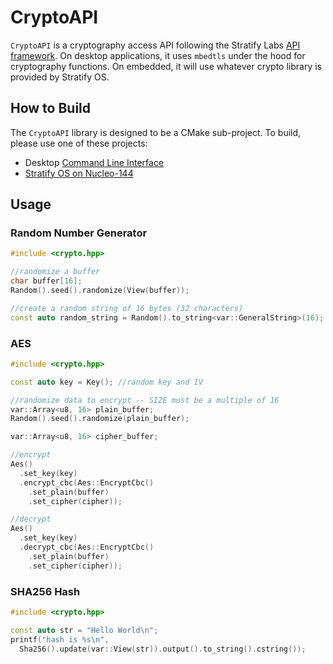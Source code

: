 # CryptoAPI

`CryptoAPI` is a cryptography access API following the Stratify Labs [API framework](https://github.com/StratifyLabs/API). On desktop applications, it uses `mbedtls` under the hood for cryptography functions. On embedded, it will use whatever crypto library is provided by Stratify OS.


## How to Build

The `CryptoAPI` library is designed to be a CMake sub-project. To build, please use one of these projects:

- Desktop [Command Line Interface](https://github.com/StratifyLabs/cli)
- [Stratify OS on Nucleo-144](https://github.com/StratifyLabs/StratifyOS-Nucleo144)

## Usage

### Random Number Generator

```cpp
#include <crypto.hpp>

//randomize a buffer
char buffer[16];
Random().seed().randomize(View(buffer));

//create a random string of 16 bytes (32 characters)
const auto random_string = Random().to_string<var::GeneralString>(16);
```


### AES

```cpp
#include <crypto.hpp>

const auto key = Key(); //random key and IV

//randomize data to encrypt -- SIZE must be a multiple of 16
var::Array<u8, 16> plain_buffer;
Random().seed().randomize(plain_buffer);

var::Array<u8, 16> cipher_buffer;

//encrypt
Aes()
  .set_key(key)
  .encrypt_cbc(Aes::EncryptCbc()
    .set_plain(buffer)
    .set_cipher(cipher));

//decrypt
Aes()
  .set_key(key)
  .decrypt_cbc(Aes::EncryptCbc()
    .set_plain(buffer)
    .set_cipher(cipher));

```

### SHA256 Hash

```cpp
#include <crypto.hpp>

const auto str = "Hello World\n";
printf("hash is %s\n", 
  Sha256().update(var::View(str)).output().to_string().cstring());

```